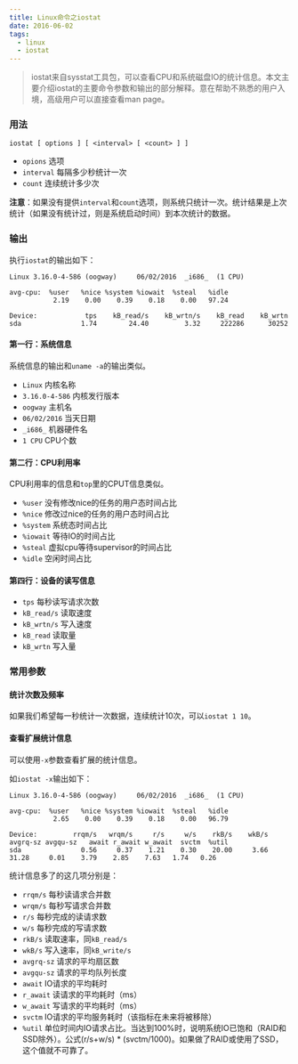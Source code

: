 ```yaml
---
title: Linux命令之iostat
date: 2016-06-02
tags:
  - linux
  - iostat
---
```


> iostat来自sysstat工具包，可以查看CPU和系统磁盘IO的统计信息。本文主要介绍iostat的主要命令参数和输出的部分解释。意在帮助不熟悉的用户入境，高级用户可以直接查看man page。

### 用法

    iostat [ options ] [ <interval> [ <count> ] ]

* `opions` 选项
* `interval` 每隔多少秒统计一次
* `count` 连续统计多少次

**注意**：如果没有提供`interval`和`count`选项，则系统只统计一次。统计结果是上次统计（如果没有统计过，则是系统启动时间）到本次统计的数据。

### 输出

执行`iostat`的输出如下：

    Linux 3.16.0-4-586 (oogway) 	06/02/2016 	_i686_	(1 CPU)
    
    avg-cpu:  %user   %nice %system %iowait  %steal   %idle
               2.19    0.00    0.39    0.18    0.00   97.24
    
    Device:            tps    kB_read/s    kB_wrtn/s    kB_read    kB_wrtn
    sda               1.74        24.40         3.32     222286      30252

#### 第一行：系统信息

系统信息的输出和`uname -a`的输出类似。

* `Linux` 内核名称
* `3.16.0-4-586` 内核发行版本
* `oogway` 主机名
* `06/02/2016` 当天日期
* `_i686_` 机器硬件名
* `1 CPU` CPU个数

#### 第二行：CPU利用率

CPU利用率的信息和`top`里的CPUT信息类似。

* `%user` 没有修改nice的任务的用户态时间占比
* `%nice` 修改过nice的任务的用户态时间占比
* `%system` 系统态时间占比
* `%iowait` 等待IO的时间占比
* `%steal` 虚拟cpu等待supervisor的时间占比
* `%idle` 空闲时间占比

#### 第四行：设备的读写信息

* `tps` 每秒读写请求次数
* `kB_read/s` 读取速度
* `kB_wrtn/s` 写入速度
* `kB_read` 读取量
* `kB_wrtn` 写入量

### 常用参数

#### 统计次数及频率

如果我们希望每一秒统计一次数据，连续统计10次，可以`iostat 1 10`。

#### 查看扩展统计信息

可以使用`-x`参数查看扩展的统计信息。

如`iostat -x`输出如下：

    Linux 3.16.0-4-586 (oogway) 	06/02/2016 	_i686_	(1 CPU)
    
    avg-cpu:  %user   %nice %system %iowait  %steal   %idle
               2.65    0.00    0.39    0.18    0.00   96.79
    
    Device:         rrqm/s   wrqm/s     r/s     w/s    rkB/s    wkB/s avgrq-sz avgqu-sz   await r_await w_await  svctm  %util
    sda               0.56     0.37    1.21    0.30    20.00     3.66    31.28     0.01    3.79    2.85    7.63   1.74   0.26

统计信息多了的这几项分别是：

* `rrqm/s` 每秒读请求合并数
* `wrqm/s` 每秒写请求合并数
* `r/s` 每秒完成的读请求数
* `w/s` 每秒完成的写请求数
* `rkB/s` 读取速率，同`kB_read/s`
* `wkB/s` 写入速率，同`kB_write/s`
* `avgrq-sz` 请求的平均扇区数
* `avgqu-sz` 请求的平均队列长度
* `await` IO请求的平均耗时
* `r_await` 读请求的平均耗时（ms）
* `w_await` 写请求的平均耗时（ms）
* `svctm` IO请求的平均服务耗时（该指标在未来将被移除）
* `%util` 单位时间内IO请求占比。当达到100%时，说明系统IO已饱和（RAID和SSD除外）。公式(r/s+w/s) * (svctm/1000)。如果做了RAID或使用了SSD，这个值就不可靠了。

